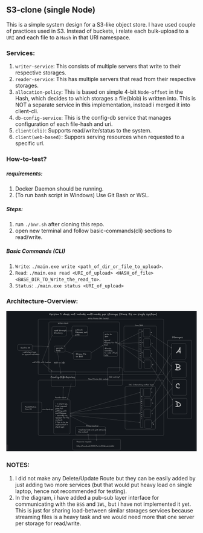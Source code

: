 ## S3-clone (single Node)
This is a simple system design for a S3-like object store. I have used couple of practices used in S3. Instead of buckets, i relate each bulk-upload to a ```URI``` and each file to a ```Hash``` in that URI namespace.
### Services:
1. ```writer-service```: This consists of multiple servers that write to their respective storages.
2. ```reader-service```: This has multiple servers that read from their respective storages.
3. ```allocation-policy```: This is based on simple 4-bit ```Node-offset``` in the Hash, which decides to which storages a file(blob) is written into. This is NOT a separate service in this implementation, instead i merged it into client-cli.
4. ```db-config-service```: This is the config-db service that manages configuration of each file-hash and uri.
5. ```client(cli)```: Supports read/write/status to the system.
6. ```client(web-based)```: Suppors serving resources when requested to a specific url.
### How-to-test?
##### requirements:
1. Docker Daemon should be running.
2. (To run bash script in Windows) Use Git Bash or WSL.
##### Steps:
1. run ```./bnr.sh``` after cloning this repo.
2. open new terminal and follow basic-commands(cli) sections to read/write.
##### Basic Commands (CLI)
1. ```Write```: ```./main.exe write <path_of_dir_or_file_to_upload>```.
2. ```Read```: ```./main.exe read <URI_of_upload> <HASH_of_file> <BASE_DIR_TO_Write_the_read_to>```.
3. ```Status```: ```./main.exe status <URI_of_upload>```
### Architecture-Overview:
![alt text](https://github.com/Meh-Mehul/S3-single-node-version/blob/main/arch_s3.png)
### NOTES:
1. I did not make any Delete/Update Route but they can be easily added by just adding two more services (but that would put heavy load on single laptop, hence not recommended for testing).
2. In the diagram, i have added a pub-sub layer interface for communicating with the ```BSS``` and ```IWL```, but i have not implemented it yet. This is just for sharing load-between similar storages services because streaming files is a heavy task and we would need more that one server per storage for read/write.

